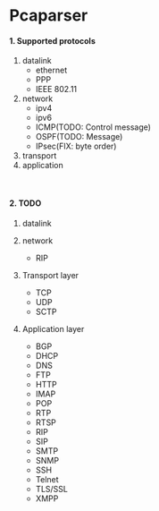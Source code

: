 # Pcaparser

#### 1. Supported protocols
1. datalink
    * ethernet
    * PPP
    * IEEE 802.11
2. network
    * ipv4
    * ipv6
    * ICMP(TODO: Control message)
    * OSPF(TODO: Message)
    * IPsec(FIX: byte order)
3. transport
4. application
</br>

#### 2. TODO
1. datalink
2. network
    
    * RIP
3. Transport layer
    * TCP
    * UDP
    * SCTP
4. Application layer
    * BGP 
    * DHCP 
    * DNS 
    * FTP 
    * HTTP 
    * IMAP 
    * POP
    * RTP 
    * RTSP 
    * RIP 
    * SIP 
    * SMTP 
    * SNMP 
    * SSH 
    * Telnet 
    * TLS/SSL 
    * XMPP
    

